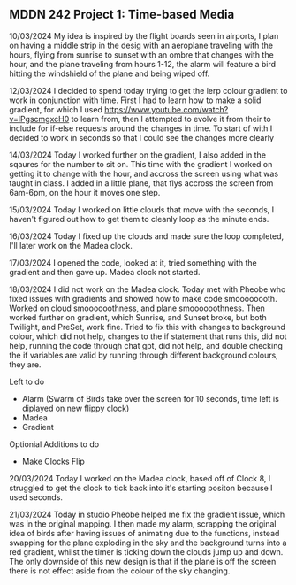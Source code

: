 
## MDDN 242 Project 1: Time-based Media  

10/03/2024
My idea is inspired by the flight boards seen in airports, I plan on having a middle strip in the desig with an aeroplane traveling with the hours, flying from sunrise to sunset with an ombre that changes with the hour, and the plane traveling from hours 1-12, the alarm will feature a bird hitting the windshield of the plane and being wiped off.

12/03/2024
I decided to spend today trying to get the lerp colour gradient to work in conjunction with time. First I had to learn how to make a solid gradient, for which I used https://www.youtube.com/watch?v=lPgscmgxcH0 to learn from, then I attempted to evolve it from their to include for if-else requests around the changes in time. To start of with I decided to work in seconds so that I could see the changes more clearly

14/03/2024
Today I worked further on the gradient, I also added in the sqaures for the number to sit on.
This time with the gradient I worked on getting it to change with the hour, and accross the screen using what was taught in class.
I added in a little plane, that flys accross the screen from 6am-6pm, on the hour it moves one step.

15/03/2024
Today I worked on little clouds that move with the seconds, I haven't figured out how to get them to cleanly loop as the minute ends.

16/03/2024
Today I fixed up the clouds and made sure the loop completed, I'll later work on the Madea clock.

17/03/2024
I opened the code, looked at it, tried something with the gradient and then gave up.
Madea clock not started.

18/03/2024
I did not work on the Madea clock.
Today met with Pheobe who fixed issues with gradients and showed how to make code smoooooooth.
Worked on cloud smoooooothness, and plane smoooooothness. 
Then worked further on gradient, which Sunrise, and Sunset broke, but both Twilight, and PreSet, work fine. Tried to fix this with changes to background colour, which did not help, changes to the if statement that runs this, did not help, running the code through chat gpt, did not help, and double checking the if variables are valid by running through different background colours, they are.

Left to do
- Alarm (Swarm of Birds take over the screen for 10 seconds, time left is diplayed on new flippy clock)
- Madea
- Gradient

Optionial Additions to do
- Make Clocks Flip

20/03/2024
Today I worked on the Madea clock, based off of Clock 8, I struggled to get the clock to tick back into it's starting positon because I used seconds.

21/03/2024
Today in studio Pheobe helped me fix the gradient issue, which was in the original mapping. I then made my alarm, scrapping the original idea of birds after having issues of animating due to the functions, instead swapping for the plane exploding in the sky and the background turns into a red gradient, whilst the timer is ticking down the clouds jump up and down.
The only downside of this new design is that if the plane is off the screen there is not effect aside from the colour of the sky changing.